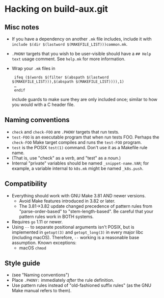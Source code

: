# Hacking on build-aux.git

## Misc notes

 - If you have a dependency on another `.mk` file includes, include it
   with `include $(dir $(lastword $(MAKEFILE_LIST)))common.mk`.
 - `.PHONY` targets that you wish to be user-visible should have a `##
   Help text` usage comment.  See `help.mk` for more information.
 - Wrap your `.mk` files in

		ifeq ($(words $(filter $(abspath $(lastword $(MAKEFILE_LIST))),$(abspath $(MAKEFILE_LIST)))),1)
		…
		endif

   include guards to make sure they are only included once; similar to
   how you would with a C header file.

## Naming conventions

 - `check` and `check-FOO` are `.PHONY` targets that run tests.
 - `test-FOO` is an executable program that when run tests FOO.
   Perhaps the `check-FOO` Make target compiles and runs the
   `test-FOO` program.
 - `test` is the POSIX `test(1)` command.  Don't use it as a Makefile
   rule name.
 - (That is, use "check" as a *verb*, and "test" as a *noun*.)
 - Internal "private" variables should be named `_snippet-name.VAR`;
   for example, a variable internal to `k8s.mk` might be named
   `_k8s.push`.

## Compatibility

 - Everything should work with GNU Make 3.81 AND newer versions.
   * Avoid Make features introduced in 3.82 or later.
   * The 3.81→3.82 update changed precedence of pattern rules from
     "parse-order-based" to "stem-length-based".  Be careful that your
     pattern rules work in BOTH systems.
 - Requires `go` 1.11 or newer.
 - Using `--` to separate positional arguments isn't POSIX, but is
   implemented in `getopt(3)` and `getopt_long(3)` in every major libc
   (including macOS).  Therefore, `--` working is a reasonable base
   assumption.  Known exceptions:
    * macOS `chmod`

## Style guide

 - (see "Naming conventions")
 - Place `.PHONY:` immediately *after* the rule definition.
 - Use pattern rules instead of "old-fashioned suffix rules" (as the
   GNU Make manual refers to them).
